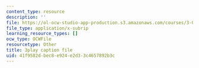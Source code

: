 ```yaml
---
content_type: resource
description: ''
file: https://ol-ocw-studio-app-production.s3.amazonaws.com/courses/3-091-introduction-to-solid-state-chemistry-fall-2018/41f9582dbec8e924e2d33c4657892b3c_ZSv_gYLBi8E.srt
file_type: application/x-subrip
learning_resource_types: []
ocw_type: OCWFile
resourcetype: Other
title: 3play caption file
uid: 41f9582d-bec8-e924-e2d3-3c4657892b3c
---
```

